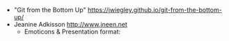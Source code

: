 * "Git from the Bottom Up" https://jwiegley.github.io/git-from-the-bottom-up/
* Jeanine Adkisson http://www.jneen.net
    * Emoticons & Presentation format:
